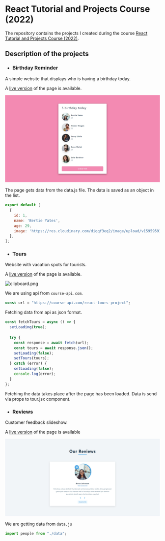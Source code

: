 #  React Tutorial and Projects Course (2022)

The repository contains the projects I created during the course [React Tutorial and Projects Course (2022)](https://www.udemy.com/course/react-tutorial-and-projects-course/learn/lecture/22580994#content).

## Description of the projects

- ### Birthday Reminder

A simple website that displays who is having a birthday today.

A [live version](https://petitoff-birthday-reminder.netlify.app/) of the page is available.

![clipboard.png](eGpp044og-clipboard.png)

The page gets data from the data.js file. The data is saved as an object in the list.

``` js
export default [
  {
    id: 1,
    name: 'Bertie Yates',
    age: 29,
    image: 'https://res.cloudinary.com/diqqf3eq2/image/upload/v1595959131/person-2_ipcjws.jpg',
  },
];
```
- ### Tours

Website with vacation spots for tourists. 

A [live version](https://petitoff-tours.netlify.app/) of the page is available.

![clipboard.png](l9jZrof3g-clipboard.png)

We are using api from `course-api.com`.
``` js
const url = "https://course-api.com/react-tours-project";
```

Fetching data from api as json format.
``` js
const fetchTours = async () => {
  setLoading(true);

  try {
    const response = await fetch(url);
    const tours = await response.json();
    setLoading(false);
    setTours(tours);
  } catch (error) {
    setLoading(false);
    console.log(error);
  }
};
```

Fetching the data takes place after the page has been loaded. Data is send via props to tour.jsx component.

- ### Reviews

Customer feedback slideshow.

A [live version](https://petitoff-reviews.netlify.app/) of the page is available

![clipboard.png](imgs/JmVS4rjBW-clipboard.png)

We are getting data from `data.js`
``` js
import people from "./data";
```